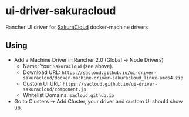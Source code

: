 # ui-driver-sakuracloud
Rancher UI driver for [SakuraCloud](https://cloud.sakura.ad.jp) docker-machine drivers

## Using

* Add a Machine Driver in Rancher 2.0 (Global -> Node Drivers)
  * Name: Your `SakuraCloud` (see above).
  * Download URL: `https://sacloud.github.io/ui-driver-sakuracloud/docker-machine-driver-sakuracloud_linux-amd64.zip`
  * Custom UI URL: `https://sacloud.github.io/ui-driver-sakuracloud/component.js`
  * Whitelist Domains: `sacloud.github.io`
* Go to Clusters -> Add Cluster, your driver and custom UI should show up.
